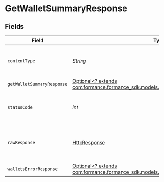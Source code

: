 # GetWalletSummaryResponse


## Fields

| Field                                                                                                                                   | Type                                                                                                                                    | Required                                                                                                                                | Description                                                                                                                             |
| --------------------------------------------------------------------------------------------------------------------------------------- | --------------------------------------------------------------------------------------------------------------------------------------- | --------------------------------------------------------------------------------------------------------------------------------------- | --------------------------------------------------------------------------------------------------------------------------------------- |
| `contentType`                                                                                                                           | *String*                                                                                                                                | :heavy_check_mark:                                                                                                                      | HTTP response content type for this operation                                                                                           |
| `getWalletSummaryResponse`                                                                                                              | [Optional<? extends com.formance.formance_sdk.models.shared.GetWalletSummaryResponse>](../../models/shared/GetWalletSummaryResponse.md) | :heavy_minus_sign:                                                                                                                      | Wallet summary                                                                                                                          |
| `statusCode`                                                                                                                            | *int*                                                                                                                                   | :heavy_check_mark:                                                                                                                      | HTTP response status code for this operation                                                                                            |
| `rawResponse`                                                                                                                           | [HttpResponse<InputStream>](https://docs.oracle.com/en/java/javase/11/docs/api/java.net.http/java/net/http/HttpResponse.html)           | :heavy_check_mark:                                                                                                                      | Raw HTTP response; suitable for custom response parsing                                                                                 |
| `walletsErrorResponse`                                                                                                                  | [Optional<? extends com.formance.formance_sdk.models.shared.WalletsErrorResponse>](../../models/shared/WalletsErrorResponse.md)         | :heavy_minus_sign:                                                                                                                      | Error                                                                                                                                   |